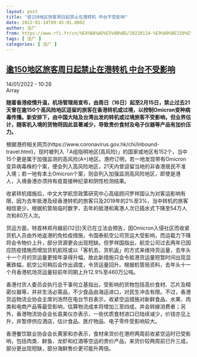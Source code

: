 ```yaml
---
layout: post
title: "逾150地区旅客周日起禁止在港转机 中台不受影响"
date: 2022-01-14T09:45:01.000Z
author: 法广
from: https://www.rfi.fr/cn/%E4%B8%AD%E5%9B%BD/20220114-%E9%80%BE150%E5%9C%B0%E5%8C%BA%E6%97%85%E5%AE%A2%E5%91%A8%E6%97%A5%E8%B5%B7%E7%A6%81%E6%AD%A2%E5%9C%A8%E6%B8%AF%E8%BD%AC%E6%9C%BA-%E4%B8%AD%E5%8F%B0%E4%B8%8D%E5%8F%97%E5%BD%B1%E5%93%8D
tags: [ 法广 ]
categories: [ 法广 ]
---
```

<!--1642153501000-->
[逾150地区旅客周日起禁止在港转机 中台不受影响](https://www.rfi.fr/cn/%E4%B8%AD%E5%9B%BD/20220114-%E9%80%BE150%E5%9C%B0%E5%8C%BA%E6%97%85%E5%AE%A2%E5%91%A8%E6%97%A5%E8%B5%B7%E7%A6%81%E6%AD%A2%E5%9C%A8%E6%B8%AF%E8%BD%AC%E6%9C%BA-%E4%B8%AD%E5%8F%B0%E4%B8%8D%E5%8F%97%E5%BD%B1%E5%93%8D)
------

<div>
<div>14/01/2022 - 10:26</div>Array<p><strong>                    随着香港疫情升温，机场管理局宣布，由周日（16日）起至2月15日，禁止过去21天曾在逾150个高风险地区逗留的旅客在香港转机或过境，以控制Omicron变种病毒传播。新安排下，由中国大陆及台湾出发的转机或过境旅客不受影响，但业界估计，随客机入境的货物将因此显著减少，导致贵价食材及电子仪器等产品有加价压力。                </strong></p><div >                    <p>根据港府相关网页(https://www.coronavirus.gov.hk/chi/inbound-travel.html)，现时被列入「A组指明地区(高风险)」的国家或地区有152个，当中15个更是属于加强监测的高风险(A+)地区。港府订明，若一地发现带有Omicron变异病毒株的个案，便会列入高风险地区，21天内曾逗留当地的非香港居民不准入境；若一地有本土Omicron个案，则会列入加强监测高风险地区，即使是港人，入境香港亦须持有疫苗接种纪录和阴性检测结果。</p><p>收紧转机措施后，中文大学航空政策研究中心高级顾问罗祥国认为对客运影响有限，因为去年抵港及经香港转机的旅客只及2019年的2%至3%，当中转机的旅客相信更少。根据机管局临时数字，去年的抵港和离港人次已插水式下降至54万人次和80万人次。</p><p>货运方面，特首林郑月娥前(12日)天已在立法会预告，因Omicron入侵社区而收紧货机人员由外地返港的免检疫措施，令国泰航空公司货运大受影响，而运载力下降将会令物价上升，部分货源更会出现短缺。但罗祥国指出，航空公司过去两年已因应防疫措施而增加货机航班或以「客机去、货机返」的方式来维持货运量，去年头十一个月的货运量更按年录得升幅，故此新措施只会令抵港货运量短暂时间出现显著跌幅，航空公司稍后会作出调度，令货运量回升。根据机管局资料，去年头十一个月香港机场货运量较前年同期上升12.9%至460万公吨。</p><p>香港付货人委员会执行总干事何立基指出，受影响的货物包括高价食材、芯片及精密仪器等，并非生活必需品，不少食品由海运进口，对民生冲击有限。不过，香港货运物流业协会主席刘浩然在电台节目表示，收紧空运措施对新鲜食品、水果、肉类和电商产品等最受影响，估算物流成本将增加三至四成，并会转嫁消费者；另外，香港物流协会会长袁美仪亦表示，一些优质食材进口已陆续减少，价钱亦见上升，并暂停供应酒店，估计食品、医疗物品、电子零件受影响较大。</p><p>香港餐饮联业协会会长黄家和亦表示，食材来货价在港府两周前收紧空运时已受影响，包括肉类、鲜鱼、龙虾和红酒等空运的贵价产品，来货价较两周前已升三成，部分更出现短缺，部分海鲜售价更可能升两倍。</p>                                            <div data-selfpromo-newsletter>    </div>    <div data-selfpromo-app>    </div>                </div>
</div>

